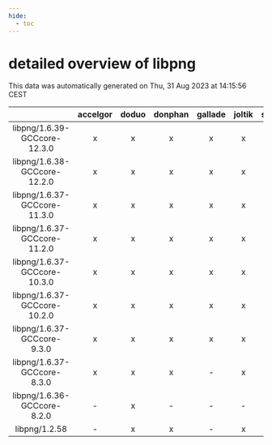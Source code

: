 ```yaml
---
hide:
  - toc
---
```


detailed overview of libpng
===========================


This data was automatically generated on Thu, 31 Aug 2023 at 14:15:56 CEST  

| |accelgor|doduo|donphan|gallade|joltik|skitty|swalot|victini|
| :---: | :---: | :---: | :---: | :---: | :---: | :---: | :---: | :---: |
|libpng/1.6.39-GCCcore-12.3.0|x|x|x|x|x|x|x|x|
|libpng/1.6.38-GCCcore-12.2.0|x|x|x|x|x|x|x|x|
|libpng/1.6.37-GCCcore-11.3.0|x|x|x|x|x|x|x|x|
|libpng/1.6.37-GCCcore-11.2.0|x|x|x|x|x|x|x|x|
|libpng/1.6.37-GCCcore-10.3.0|x|x|x|x|x|x|x|x|
|libpng/1.6.37-GCCcore-10.2.0|x|x|x|x|x|x|x|x|
|libpng/1.6.37-GCCcore-9.3.0|x|x|x|x|x|x|x|x|
|libpng/1.6.37-GCCcore-8.3.0|x|x|x|-|x|x|x|x|
|libpng/1.6.36-GCCcore-8.2.0|-|x|-|-|-|-|x|-|
|libpng/1.2.58|-|x|x|-|x|x|x|x|
